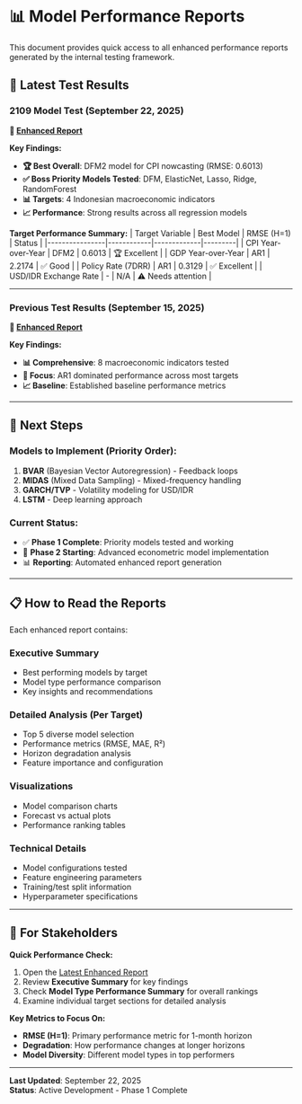 # 📊 Model Performance Reports

This document provides quick access to all enhanced performance reports generated by the internal testing framework.

## 🎯 Latest Test Results

### **2109 Model Test** (September 22, 2025)
**📁 [Enhanced Report](outputs/2109_model_test-20250922-002632/ENHANCED_REPORT.md)**

**Key Findings:**
- **🏆 Best Overall**: DFM2 model for CPI nowcasting (RMSE: 0.6013)
- **✅ Boss Priority Models Tested**: DFM, ElasticNet, Lasso, Ridge, RandomForest
- **📊 Targets**: 4 Indonesian macroeconomic indicators
- **📈 Performance**: Strong results across all regression models

**Target Performance Summary:**
| Target Variable | Best Model | RMSE (H=1) | Status |
|----------------|------------|-------------|---------|
| CPI Year-over-Year | DFM2 | 0.6013 | 🏆 Excellent |
| GDP Year-over-Year | AR1 | 2.2174 | ✅ Good |
| Policy Rate (7DRR) | AR1 | 0.3129 | ✅ Excellent |
| USD/IDR Exchange Rate | - | N/A | ⚠️ Needs attention |

---

### **Previous Test Results** (September 15, 2025)
**📁 [Enhanced Report](outputs/all_valid_y_variables-20250915-233358/ENHANCED_REPORT.md)**

**Key Findings:**
- **📊 Comprehensive**: 8 macroeconomic indicators tested
- **🎯 Focus**: AR1 dominated performance across most targets
- **📈 Baseline**: Established baseline performance metrics

---

## 🔄 Next Steps

### **Models to Implement** (Priority Order):
1. **BVAR** (Bayesian Vector Autoregression) - Feedback loops
2. **MIDAS** (Mixed Data Sampling) - Mixed-frequency handling  
3. **GARCH/TVP** - Volatility modeling for USD/IDR
4. **LSTM** - Deep learning approach

### **Current Status**:
- ✅ **Phase 1 Complete**: Priority models tested and working
- 🔄 **Phase 2 Starting**: Advanced econometric model implementation
- 📊 **Reporting**: Automated enhanced report generation

---

## 📋 How to Read the Reports

Each enhanced report contains:

### **Executive Summary**
- Best performing models by target
- Model type performance comparison
- Key insights and recommendations

### **Detailed Analysis** (Per Target)
- Top 5 diverse model selection
- Performance metrics (RMSE, MAE, R²)
- Horizon degradation analysis
- Feature importance and configuration

### **Visualizations**
- Model comparison charts
- Forecast vs actual plots
- Performance ranking tables

### **Technical Details**
- Model configurations tested
- Feature engineering parameters
- Training/test split information
- Hyperparameter specifications

---

## 🎯 For Stakeholders

**Quick Performance Check:**
1. Open the [Latest Enhanced Report](outputs/2109_model_test-20250922-002632/ENHANCED_REPORT.md)
2. Review **Executive Summary** for key findings
3. Check **Model Type Performance Summary** for overall rankings
4. Examine individual target sections for detailed analysis

**Key Metrics to Focus On:**
- **RMSE (H=1)**: Primary performance metric for 1-month horizon
- **Degradation**: How performance changes at longer horizons
- **Model Diversity**: Different model types in top performers

---

**Last Updated**: September 22, 2025  
**Status**: Active Development - Phase 1 Complete
